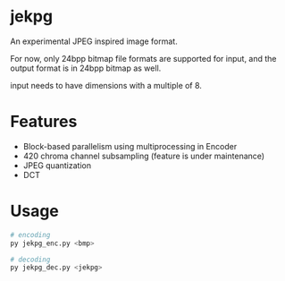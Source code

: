 # jekpg

An experimental JPEG inspired image format.

For now, only 24bpp bitmap file formats are supported for input, and the output format is in 24bpp bitmap as well.

input needs to have dimensions with a multiple of 8.

# Features

- Block-based parallelism using multiprocessing in Encoder
- 420 chroma channel subsampling (feature is under maintenance)
- JPEG quantization
- DCT

# Usage

```py
# encoding
py jekpg_enc.py <bmp>

# decoding
py jekpg_dec.py <jekpg>
```
